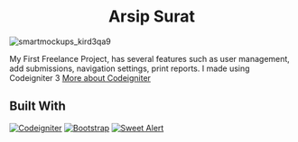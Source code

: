 <h1 align='center'>Arsip Surat</h1>

![smartmockups_kird3qa9](https://user-images.githubusercontent.com/40691793/102346203-0fc1b580-3fd1-11eb-97ea-0639507866cd.jpg)

My First Freelance Project, has several features such as user management, add submissions, navigation settings, print reports. I made using Codeigniter 3 [More about Codeigniter](https://codeigniter.com/)

## Built With

[![Codeigniter](https://img.shields.io/badge/Codeigniter-v3-green)](https://codeigniter.com/)
[![Bootstrap](https://img.shields.io/badge/Bootstrap-v4.5.x-blue)](https://getbootstrap.com/)
[![Sweet Alert](https://img.shields.io/badge/SweetAlert-blue)](https://sweetalert2.github.io/)

